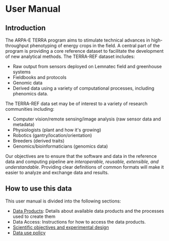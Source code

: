 # User Manual

## Introduction

The ARPA-E TERRA program aims to stimulate technical advances in high-throughput phenotyping of energy crops in the field. A central part of the program is providing a core reference dataset to facilitate the development of new analytical methods. The TERRA-REF dataset includes:

* Raw output from sensors deployed on Lemnatec field and greenhouse systems
* Fieldbooks and protocols
* Genomic data
* Derived data using a variety of computational processes, including phenomics data.

The TERRA-REF data set may be of interest to a variety of research communities including:

* Computer vision\/remote sensing\/image analysis \(raw sensor data and metadata\)
* Physiologists \(plant and how it's growing\)
* Robotics \(gantry\/location\/orientation\)
* Breeders \(derived traits\)
* Genomics\/bioinformaticians \(genomics data\)

Our objectives are to ensure that the software and data in the reference data and computing pipeline are _interoperable, reusable, extensible, and understandable_. Providing clear definitions of common formats will make it easier to analyze and exchange data and results.

## How to use this data

This user manual is divided into the following sections:

* [Data Products](/data-products.md): Details about available data products and the processes used to create them
* Data Access: Instructions for how to access the data products. 
* [Scientific objectives and experimental design](/scientific-objectives-and-experimental-design.md)
* [Data use policy](/data_release_policy.md)

